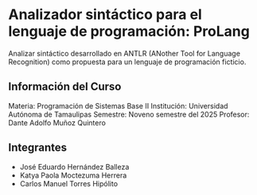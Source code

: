 # Analizador sintáctico para el lenguaje de programación: ProLang
Analizar sintáctico desarrollado en ANTLR (ANother Tool for Language Recognition) como propuesta para un lenguaje de programación ficticio.

## Información del Curso
Materia: Programación de Sistemas Base II
Institución: Universidad Autónoma de Tamaulipas
Semestre: Noveno semestre del 2025
Profesor: Dante Adolfo Muñoz Quintero

## Integrantes
- José Eduardo Hernández Balleza
- Katya Paola Moctezuma Herrera
- Carlos Manuel Torres Hipólito
